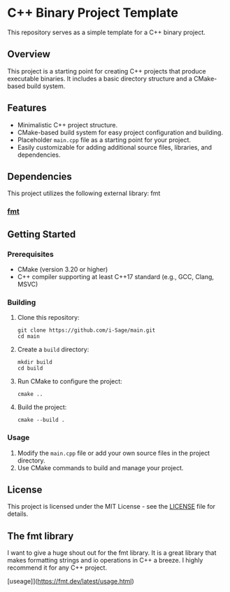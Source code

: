 # C++ Binary Project Template

This repository serves as a simple template for a C++ binary project.

## Overview

This project is a starting point for creating C++ projects that produce executable binaries. It includes a basic directory structure and a CMake-based build system.

## Features

- Minimalistic C++ project structure.
- CMake-based build system for easy project configuration and building.
- Placeholder `main.cpp` file as a starting point for your project.
- Easily customizable for adding additional source files, libraries, and dependencies.

## Dependencies

This project utilizes the following external library: fmt

### [fmt](https://github.com/fmtlib/fmt)


## Getting Started

### Prerequisites

- CMake (version 3.20 or higher)
- C++ compiler supporting at least C++17 standard (e.g., GCC, Clang, MSVC)

### Building

1. Clone this repository:

    ```shell
    git clone https://github.com/i-Sage/main.git
    cd main
    ```

2. Create a `build` directory:

    ```shell
    mkdir build
    cd build
    ```

3. Run CMake to configure the project:

    ```shell
    cmake ..
    ```

4. Build the project:

    ```shell
    cmake --build .
    ```

### Usage

1. Modify the `main.cpp` file or add your own source files in the project directory.
2. Use CMake commands to build and manage your project.

## License

This project is licensed under the MIT License - see the [LICENSE](https://en.wikipedia.org/wiki/MIT_License) file for details.

## The fmt library
I want to give a huge shout out for the fmt library. It is a great library that makes formatting strings and io operations in C++ a breeze. I highly recommend it for any C++ project.

[useage]](https://fmt.dev/latest/usage.html)